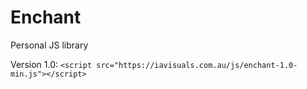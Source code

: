 # Enchant
Personal JS library

Version 1.0:
`<script src="https://iavisuals.com.au/js/enchant-1.0-min.js"></script>`
